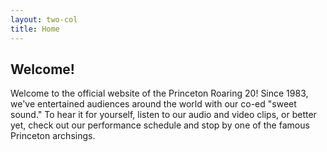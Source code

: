 ```yaml
---
layout: two-col
title: Home
---
```


## Welcome!

Welcome to the official website of the Princeton Roaring 20! Since
1983, we've entertained audiences around the world with our co-ed
"sweet sound." To hear it for yourself, listen to our audio and video
clips, or better yet, check out our performance schedule and stop by
one of the famous Princeton archsings.
